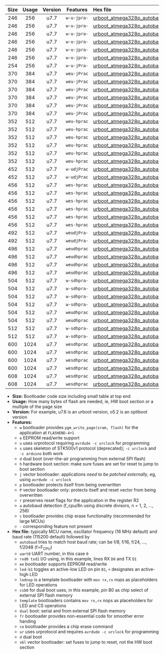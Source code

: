 |Size|Usage|Version|Features|Hex file|
|:-:|:-:|:-:|:-:|:--|
|246|256|u7.7|`w-u-jpra-`|[urboot_atmega328p_autobaud_uart0_rxd0_txd1_led+b1_ur_vbl.hex](https://raw.githubusercontent.com/stefanrueger/urboot.hex/main/mcus/atmega328p/autobaud/urboot_atmega328p_autobaud_uart0_rxd0_txd1_led+b1_ur_vbl.hex)|
|246|256|u7.7|`w-u-jpra-`|[urboot_atmega328p_autobaud_uart0_rxd0_txd1_led+b5_ur_vbl.hex](https://raw.githubusercontent.com/stefanrueger/urboot.hex/main/mcus/atmega328p/autobaud/urboot_atmega328p_autobaud_uart0_rxd0_txd1_led+b5_ur_vbl.hex)|
|246|256|u7.7|`w-u-jpra-`|[urboot_atmega328p_autobaud_uart0_rxd0_txd1_led+d5_ur_vbl.hex](https://raw.githubusercontent.com/stefanrueger/urboot.hex/main/mcus/atmega328p/autobaud/urboot_atmega328p_autobaud_uart0_rxd0_txd1_led+d5_ur_vbl.hex)|
|246|256|u7.7|`w-u-jpra-`|[urboot_atmega328p_autobaud_uart0_rxd0_txd1_led-b1_ur_vbl.hex](https://raw.githubusercontent.com/stefanrueger/urboot.hex/main/mcus/atmega328p/autobaud/urboot_atmega328p_autobaud_uart0_rxd0_txd1_led-b1_ur_vbl.hex)|
|246|256|u7.7|`w-u-jpra-`|[urboot_atmega328p_autobaud_uart0_rxd0_txd1_led-d5_ur_vbl.hex](https://raw.githubusercontent.com/stefanrueger/urboot.hex/main/mcus/atmega328p/autobaud/urboot_atmega328p_autobaud_uart0_rxd0_txd1_led-d5_ur_vbl.hex)|
|246|256|u7.7|`w-u-jpra-`|[urboot_atmega328p_autobaud_uart0_rxd0_txd1_lednop_ur_vbl.hex](https://raw.githubusercontent.com/stefanrueger/urboot.hex/main/mcus/atmega328p/autobaud/urboot_atmega328p_autobaud_uart0_rxd0_txd1_lednop_ur_vbl.hex)|
|254|256|u7.7|`w-u-jPra-`|[urboot_atmega328p_autobaud_uart0_rxd0_txd1_ur_vbl.hex](https://raw.githubusercontent.com/stefanrueger/urboot.hex/main/mcus/atmega328p/autobaud/urboot_atmega328p_autobaud_uart0_rxd0_txd1_ur_vbl.hex)|
|370|384|u7.7|`weu-jPrac`|[urboot_atmega328p_autobaud_uart0_rxd0_txd1_ee_led+b1_fr_ce_ur_vbl.hex](https://raw.githubusercontent.com/stefanrueger/urboot.hex/main/mcus/atmega328p/autobaud/urboot_atmega328p_autobaud_uart0_rxd0_txd1_ee_led+b1_fr_ce_ur_vbl.hex)|
|370|384|u7.7|`weu-jPrac`|[urboot_atmega328p_autobaud_uart0_rxd0_txd1_ee_led+b5_fr_ce_ur_vbl.hex](https://raw.githubusercontent.com/stefanrueger/urboot.hex/main/mcus/atmega328p/autobaud/urboot_atmega328p_autobaud_uart0_rxd0_txd1_ee_led+b5_fr_ce_ur_vbl.hex)|
|370|384|u7.7|`weu-jPrac`|[urboot_atmega328p_autobaud_uart0_rxd0_txd1_ee_led+d5_fr_ce_ur_vbl.hex](https://raw.githubusercontent.com/stefanrueger/urboot.hex/main/mcus/atmega328p/autobaud/urboot_atmega328p_autobaud_uart0_rxd0_txd1_ee_led+d5_fr_ce_ur_vbl.hex)|
|370|384|u7.7|`weu-jPrac`|[urboot_atmega328p_autobaud_uart0_rxd0_txd1_ee_led-b1_fr_ce_ur_vbl.hex](https://raw.githubusercontent.com/stefanrueger/urboot.hex/main/mcus/atmega328p/autobaud/urboot_atmega328p_autobaud_uart0_rxd0_txd1_ee_led-b1_fr_ce_ur_vbl.hex)|
|370|384|u7.7|`weu-jPrac`|[urboot_atmega328p_autobaud_uart0_rxd0_txd1_ee_led-d5_fr_ce_ur_vbl.hex](https://raw.githubusercontent.com/stefanrueger/urboot.hex/main/mcus/atmega328p/autobaud/urboot_atmega328p_autobaud_uart0_rxd0_txd1_ee_led-d5_fr_ce_ur_vbl.hex)|
|370|384|u7.7|`weu-jPrac`|[urboot_atmega328p_autobaud_uart0_rxd0_txd1_ee_lednop_fr_ce_ur_vbl.hex](https://raw.githubusercontent.com/stefanrueger/urboot.hex/main/mcus/atmega328p/autobaud/urboot_atmega328p_autobaud_uart0_rxd0_txd1_ee_lednop_fr_ce_ur_vbl.hex)|
|352|512|u7.7|`weu-hprac`|[urboot_atmega328p_autobaud_uart0_rxd0_txd1_ee_led+b1_fr_ce_ur.hex](https://raw.githubusercontent.com/stefanrueger/urboot.hex/main/mcus/atmega328p/autobaud/urboot_atmega328p_autobaud_uart0_rxd0_txd1_ee_led+b1_fr_ce_ur.hex)|
|352|512|u7.7|`weu-hprac`|[urboot_atmega328p_autobaud_uart0_rxd0_txd1_ee_led+b5_fr_ce_ur.hex](https://raw.githubusercontent.com/stefanrueger/urboot.hex/main/mcus/atmega328p/autobaud/urboot_atmega328p_autobaud_uart0_rxd0_txd1_ee_led+b5_fr_ce_ur.hex)|
|352|512|u7.7|`weu-hprac`|[urboot_atmega328p_autobaud_uart0_rxd0_txd1_ee_led+d5_fr_ce_ur.hex](https://raw.githubusercontent.com/stefanrueger/urboot.hex/main/mcus/atmega328p/autobaud/urboot_atmega328p_autobaud_uart0_rxd0_txd1_ee_led+d5_fr_ce_ur.hex)|
|352|512|u7.7|`weu-hprac`|[urboot_atmega328p_autobaud_uart0_rxd0_txd1_ee_led-b1_fr_ce_ur.hex](https://raw.githubusercontent.com/stefanrueger/urboot.hex/main/mcus/atmega328p/autobaud/urboot_atmega328p_autobaud_uart0_rxd0_txd1_ee_led-b1_fr_ce_ur.hex)|
|352|512|u7.7|`weu-hprac`|[urboot_atmega328p_autobaud_uart0_rxd0_txd1_ee_led-d5_fr_ce_ur.hex](https://raw.githubusercontent.com/stefanrueger/urboot.hex/main/mcus/atmega328p/autobaud/urboot_atmega328p_autobaud_uart0_rxd0_txd1_ee_led-d5_fr_ce_ur.hex)|
|352|512|u7.7|`weu-hprac`|[urboot_atmega328p_autobaud_uart0_rxd0_txd1_ee_lednop_fr_ce_ur.hex](https://raw.githubusercontent.com/stefanrueger/urboot.hex/main/mcus/atmega328p/autobaud/urboot_atmega328p_autobaud_uart0_rxd0_txd1_ee_lednop_fr_ce_ur.hex)|
|452|512|u7.7|`w-udjPrac`|[urboot_atmega328p_autobaud_uart0_rxd0_txd1_led+b1_csd5_dual_fr_ce_ur_vbl.hex](https://raw.githubusercontent.com/stefanrueger/urboot.hex/main/mcus/atmega328p/autobaud/urboot_atmega328p_autobaud_uart0_rxd0_txd1_led+b1_csd5_dual_fr_ce_ur_vbl.hex)|
|452|512|u7.7|`w-udjPrac`|[urboot_atmega328p_autobaud_uart0_rxd0_txd1_template_dual_fr_ce_ur_vbl.hex](https://raw.githubusercontent.com/stefanrueger/urboot.hex/main/mcus/atmega328p/autobaud/urboot_atmega328p_autobaud_uart0_rxd0_txd1_template_dual_fr_ce_ur_vbl.hex)|
|456|512|u7.7|`wes-hprac`|[urboot_atmega328p_autobaud_uart0_rxd0_txd1_ee_led+b1_fr_ce.hex](https://raw.githubusercontent.com/stefanrueger/urboot.hex/main/mcus/atmega328p/autobaud/urboot_atmega328p_autobaud_uart0_rxd0_txd1_ee_led+b1_fr_ce.hex)|
|456|512|u7.7|`wes-hprac`|[urboot_atmega328p_autobaud_uart0_rxd0_txd1_ee_led+b5_fr_ce.hex](https://raw.githubusercontent.com/stefanrueger/urboot.hex/main/mcus/atmega328p/autobaud/urboot_atmega328p_autobaud_uart0_rxd0_txd1_ee_led+b5_fr_ce.hex)|
|456|512|u7.7|`wes-hprac`|[urboot_atmega328p_autobaud_uart0_rxd0_txd1_ee_led+d5_fr_ce.hex](https://raw.githubusercontent.com/stefanrueger/urboot.hex/main/mcus/atmega328p/autobaud/urboot_atmega328p_autobaud_uart0_rxd0_txd1_ee_led+d5_fr_ce.hex)|
|456|512|u7.7|`wes-hprac`|[urboot_atmega328p_autobaud_uart0_rxd0_txd1_ee_led-b1_fr_ce.hex](https://raw.githubusercontent.com/stefanrueger/urboot.hex/main/mcus/atmega328p/autobaud/urboot_atmega328p_autobaud_uart0_rxd0_txd1_ee_led-b1_fr_ce.hex)|
|456|512|u7.7|`wes-hprac`|[urboot_atmega328p_autobaud_uart0_rxd0_txd1_ee_led-d5_fr_ce.hex](https://raw.githubusercontent.com/stefanrueger/urboot.hex/main/mcus/atmega328p/autobaud/urboot_atmega328p_autobaud_uart0_rxd0_txd1_ee_led-d5_fr_ce.hex)|
|456|512|u7.7|`wes-hprac`|[urboot_atmega328p_autobaud_uart0_rxd0_txd1_ee_lednop_fr_ce.hex](https://raw.githubusercontent.com/stefanrueger/urboot.hex/main/mcus/atmega328p/autobaud/urboot_atmega328p_autobaud_uart0_rxd0_txd1_ee_lednop_fr_ce.hex)|
|492|512|u7.7|`weudjPra-`|[urboot_atmega328p_autobaud_uart0_rxd0_txd1_ee_led+b1_csd5_dual_fr_ur_vbl.hex](https://raw.githubusercontent.com/stefanrueger/urboot.hex/main/mcus/atmega328p/autobaud/urboot_atmega328p_autobaud_uart0_rxd0_txd1_ee_led+b1_csd5_dual_fr_ur_vbl.hex)|
|492|512|u7.7|`weudjPra-`|[urboot_atmega328p_autobaud_uart0_rxd0_txd1_ee_template_dual_fr_ur_vbl.hex](https://raw.githubusercontent.com/stefanrueger/urboot.hex/main/mcus/atmega328p/autobaud/urboot_atmega328p_autobaud_uart0_rxd0_txd1_ee_template_dual_fr_ur_vbl.hex)|
|496|512|u7.7|`weudhprac`|[urboot_atmega328p_autobaud_uart0_rxd0_txd1_ee_led+b1_csb0_dual_fr_ce_ur.hex](https://raw.githubusercontent.com/stefanrueger/urboot.hex/main/mcus/atmega328p/autobaud/urboot_atmega328p_autobaud_uart0_rxd0_txd1_ee_led+b1_csb0_dual_fr_ce_ur.hex)|
|496|512|u7.7|`weudhprac`|[urboot_atmega328p_autobaud_uart0_rxd0_txd1_ee_led+d5_csb0_dual_fr_ce_ur.hex](https://raw.githubusercontent.com/stefanrueger/urboot.hex/main/mcus/atmega328p/autobaud/urboot_atmega328p_autobaud_uart0_rxd0_txd1_ee_led+d5_csb0_dual_fr_ce_ur.hex)|
|496|512|u7.7|`weudhprac`|[urboot_atmega328p_autobaud_uart0_rxd0_txd1_ee_led-b1_csb0_dual_fr_ce_ur.hex](https://raw.githubusercontent.com/stefanrueger/urboot.hex/main/mcus/atmega328p/autobaud/urboot_atmega328p_autobaud_uart0_rxd0_txd1_ee_led-b1_csb0_dual_fr_ce_ur.hex)|
|496|512|u7.7|`weudhprac`|[urboot_atmega328p_autobaud_uart0_rxd0_txd1_ee_led-d5_csb0_dual_fr_ce_ur.hex](https://raw.githubusercontent.com/stefanrueger/urboot.hex/main/mcus/atmega328p/autobaud/urboot_atmega328p_autobaud_uart0_rxd0_txd1_ee_led-d5_csb0_dual_fr_ce_ur.hex)|
|504|512|u7.7|`w-sdhpra-`|[urboot_atmega328p_autobaud_uart0_rxd0_txd1_led+b1_csb0_dual_fr.hex](https://raw.githubusercontent.com/stefanrueger/urboot.hex/main/mcus/atmega328p/autobaud/urboot_atmega328p_autobaud_uart0_rxd0_txd1_led+b1_csb0_dual_fr.hex)|
|504|512|u7.7|`w-sdhpra-`|[urboot_atmega328p_autobaud_uart0_rxd0_txd1_led+d5_csb0_dual_fr.hex](https://raw.githubusercontent.com/stefanrueger/urboot.hex/main/mcus/atmega328p/autobaud/urboot_atmega328p_autobaud_uart0_rxd0_txd1_led+d5_csb0_dual_fr.hex)|
|504|512|u7.7|`w-sdhpra-`|[urboot_atmega328p_autobaud_uart0_rxd0_txd1_led-b1_csb0_dual_fr.hex](https://raw.githubusercontent.com/stefanrueger/urboot.hex/main/mcus/atmega328p/autobaud/urboot_atmega328p_autobaud_uart0_rxd0_txd1_led-b1_csb0_dual_fr.hex)|
|504|512|u7.7|`w-sdhpra-`|[urboot_atmega328p_autobaud_uart0_rxd0_txd1_led-d5_csb0_dual_fr.hex](https://raw.githubusercontent.com/stefanrueger/urboot.hex/main/mcus/atmega328p/autobaud/urboot_atmega328p_autobaud_uart0_rxd0_txd1_led-d5_csb0_dual_fr.hex)|
|504|512|u7.7|`weudhprac`|[urboot_atmega328p_autobaud_uart0_rxd0_txd1_ee_led+b1_csd5_dual_fr_ce_ur.hex](https://raw.githubusercontent.com/stefanrueger/urboot.hex/main/mcus/atmega328p/autobaud/urboot_atmega328p_autobaud_uart0_rxd0_txd1_ee_led+b1_csd5_dual_fr_ce_ur.hex)|
|504|512|u7.7|`weudhprac`|[urboot_atmega328p_autobaud_uart0_rxd0_txd1_ee_template_dual_fr_ce_ur.hex](https://raw.githubusercontent.com/stefanrueger/urboot.hex/main/mcus/atmega328p/autobaud/urboot_atmega328p_autobaud_uart0_rxd0_txd1_ee_template_dual_fr_ce_ur.hex)|
|512|512|u7.7|`w-sdhpra-`|[urboot_atmega328p_autobaud_uart0_rxd0_txd1_led+b1_csd5_dual_fr.hex](https://raw.githubusercontent.com/stefanrueger/urboot.hex/main/mcus/atmega328p/autobaud/urboot_atmega328p_autobaud_uart0_rxd0_txd1_led+b1_csd5_dual_fr.hex)|
|512|512|u7.7|`w-sdhpra-`|[urboot_atmega328p_autobaud_uart0_rxd0_txd1_template_dual_fr.hex](https://raw.githubusercontent.com/stefanrueger/urboot.hex/main/mcus/atmega328p/autobaud/urboot_atmega328p_autobaud_uart0_rxd0_txd1_template_dual_fr.hex)|
|600|1024|u7.7|`wesdhprac`|[urboot_atmega328p_autobaud_uart0_rxd0_txd1_ee_led+b1_csb0_dual_fr_ce.hex](https://raw.githubusercontent.com/stefanrueger/urboot.hex/main/mcus/atmega328p/autobaud/urboot_atmega328p_autobaud_uart0_rxd0_txd1_ee_led+b1_csb0_dual_fr_ce.hex)|
|600|1024|u7.7|`wesdhprac`|[urboot_atmega328p_autobaud_uart0_rxd0_txd1_ee_led+d5_csb0_dual_fr_ce.hex](https://raw.githubusercontent.com/stefanrueger/urboot.hex/main/mcus/atmega328p/autobaud/urboot_atmega328p_autobaud_uart0_rxd0_txd1_ee_led+d5_csb0_dual_fr_ce.hex)|
|600|1024|u7.7|`wesdhprac`|[urboot_atmega328p_autobaud_uart0_rxd0_txd1_ee_led-b1_csb0_dual_fr_ce.hex](https://raw.githubusercontent.com/stefanrueger/urboot.hex/main/mcus/atmega328p/autobaud/urboot_atmega328p_autobaud_uart0_rxd0_txd1_ee_led-b1_csb0_dual_fr_ce.hex)|
|600|1024|u7.7|`wesdhprac`|[urboot_atmega328p_autobaud_uart0_rxd0_txd1_ee_led-d5_csb0_dual_fr_ce.hex](https://raw.githubusercontent.com/stefanrueger/urboot.hex/main/mcus/atmega328p/autobaud/urboot_atmega328p_autobaud_uart0_rxd0_txd1_ee_led-d5_csb0_dual_fr_ce.hex)|
|608|1024|u7.7|`wesdhprac`|[urboot_atmega328p_autobaud_uart0_rxd0_txd1_ee_led+b1_csd5_dual_fr_ce.hex](https://raw.githubusercontent.com/stefanrueger/urboot.hex/main/mcus/atmega328p/autobaud/urboot_atmega328p_autobaud_uart0_rxd0_txd1_ee_led+b1_csd5_dual_fr_ce.hex)|
|608|1024|u7.7|`wesdhprac`|[urboot_atmega328p_autobaud_uart0_rxd0_txd1_ee_template_dual_fr_ce.hex](https://raw.githubusercontent.com/stefanrueger/urboot.hex/main/mcus/atmega328p/autobaud/urboot_atmega328p_autobaud_uart0_rxd0_txd1_ee_template_dual_fr_ce.hex)|

- **Size:** Bootloader code size including small table at top end
- **Usage:** How many bytes of flash are needed, ie, HW boot section or a multiple of the page size
- **Version:** For example, u7.6 is an urboot version, o5.2 is an optiboot version
- **Features:**
  + `w` bootloader provides `pgm_write_page(sram, flash)` for the application at `FLASHEND-4+1`
  + `e` EEPROM read/write support
  + `u` uses urprotocol requiring `avrdude -c urclock` for programming
  + `s` uses skeleton of STK500v1 protocol (deprecated); `-c urclock` and `-c arduino` both work
  + `d` dual boot (over-the-air programming from external SPI flash)
  + `h` hardware boot section: make sure fuses are set for reset to jump to boot section
  + `j` vector bootloader: applications *need to be patched externally*, eg, using `avrdude -c urclock`
  + `p` bootloader protects itself from being overwritten
  + `P` vector bootloader only: protects itself and reset vector from being overwritten
  + `r` preserves reset flags for the application in the register R2
  + `a` autobaud detection (f_cpu/8n using discrete divisors, n = 1, 2, ..., 256)
  + `c` bootloader provides chip erase functionality (recommended for large MCUs)
  + `-` corresponding feature not present
- **Hex file:** typically MCU name, oscillator frequency (16 MHz default) and baud rate (115200 default) followed by
  + `autobaud` tries to match host baud rate; can be f/8, f/16, f/24, ..., f/2048 (f=F<sub>CPU</sub>)
  + `uart0` UART number, in this case `0`
  + `rxd0 txd1` I/O using, in this example, lines RX `D0` and TX `D1`
  + `ee` bootloader supports EEPROM read/write
  + `led-b1` toggles an active-low LED on pin `B1`, `+` designates an active-high LED
  + `lednop` is a template bootloader with `mov rx,rx` nops as placeholders for LED operations
  + `csb0` for dual boot uses, in this example, pin B0 as chip select of external SPI flash memory
  + `template` bootloaders contains `mov rx,rx` nops as placeholders for LED and CS operations
  + `dual` boot: serial and from external SPI flash memory
  + `fr` bootloader provides non-essential code for smoother error handing
  + `ce` bootloader provides a chip erase command
  + `ur` uses urprotocol and requires `avrdude -c urclock` for programming
  + `d` dual boot
  + `vbl` vector bootloader: set fuses to jump to reset, not the HW boot section
